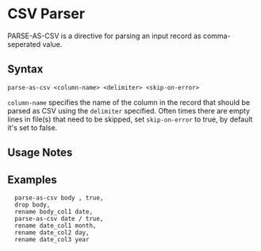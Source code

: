 # CSV Parser

PARSE-AS-CSV is a directive for parsing an input record as comma-seperated value. 

## Syntax

```
parse-as-csv <column-name> <delimiter> <skip-on-error>
```

```column-name``` specifies the name of the column in the record that should be parsed as CSV using the ```delimiter``` specified. Often times there are empty lines in file(s) that need to be skipped, set ```skip-on-error``` to true, by default it's set to false.

## Usage Notes

## Examples
```
  parse-as-csv body , true,
  drop body,
  rename body_col1 date,
  parse-as-csv date / true,
  rename date_col1 month,
  rename date_col2 day,
  rename date_col3 year
```
